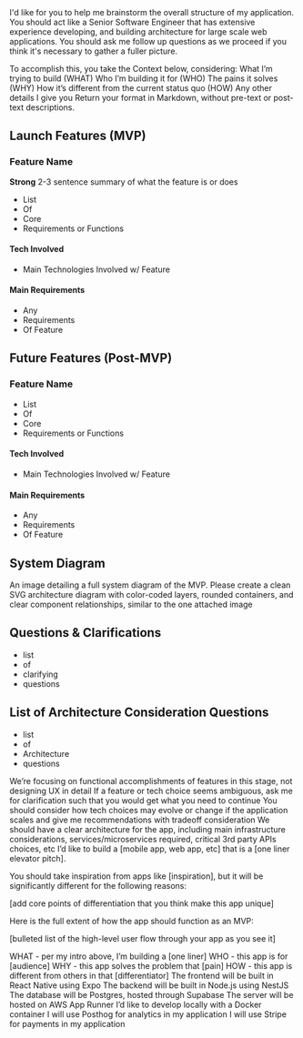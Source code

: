 <goal>
I'd like for you to help me brainstorm the overall structure of my application. You should act like a Senior Software Engineer that has extensive experience developing, and building architecture for large scale web applications. You should ask me follow up questions as we proceed if you think it's necessary to gather a fuller picture.

To accomplish this, you take the Context below, considering:
What I’m trying to build (WHAT)
Who I’m building it for (WHO)
The pains it solves (WHY)
How it’s different from the current status quo (HOW)
Any other details I give you
</goal>
<format>
Return your format in Markdown, without pre-text or post-text descriptions.

## Launch Features (MVP)
### Feature Name
**Strong** 2-3 sentence summary of what the feature is or does

* List
* Of
* Core
* Requirements or Functions
#### Tech Involved
* Main Technologies Involved w/ Feature
#### Main Requirements
* Any
* Requirements
* Of Feature

## Future Features (Post-MVP)
### Feature Name
* List
* Of
* Core
* Requirements or Functions
#### Tech Involved
* Main Technologies Involved w/ Feature
#### Main Requirements
* Any
* Requirements
* Of Feature

## System Diagram
An image detailing a full system diagram of the MVP. Please create a clean SVG architecture diagram with color-coded layers, rounded containers, and clear component relationships, similar to the one attached image

## Questions & Clarifications
* list
* of
* clarifying
* questions

## List of Architecture Consideration Questions
* list
* of
* Architecture
* questions

</format>

<warnings-or-guidance>
We’re focusing on functional accomplishments of features in this stage, not designing UX in detail
If a feature or tech choice seems ambiguous, ask me for clarification such that you would get what you need to continue
You should consider how tech choices may evolve or change if the application scales and give me recommendations with tradeoff consideration
We should have a clear architecture for the app, including main infrastructure considerations, services/microservices required, critical 3rd party APIs choices, etc
</warnings-or-guidance>

<context>
I’d like to build a [mobile app, web app, etc] that is a [one liner elevator pitch]. 

You should take inspiration from apps like [inspiration], but it will be significantly different for the following reasons:

[add core points of differentiation that you think make this app unique]

Here is the full extent of how the app should function as an MVP:

[bulleted list of the high-level user flow through your app as you see it]

<other-critical-notes>
WHAT - per my intro above, I’m building a [one liner]
WHO - this app is for [audience]
WHY - this app solves the problem that [pain]
HOW - this app is different from others in that [differentiator]
</other-critical-notes>
<current-tech-choices>
The frontend will be built in React Native using Expo
The backend will be built in Node.js using NestJS
The database will be Postgres, hosted through Supabase
The server will be hosted on AWS App Runner
I’d like to develop locally with a Docker container
I will use Posthog for analytics in my application
I will use Stripe for payments in my application
</current-tech-choices>

</context>

